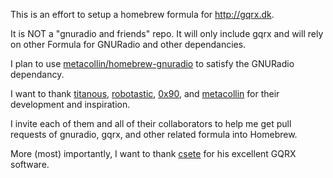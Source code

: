 This is an effort to setup a homebrew formula for http://gqrx.dk.

It is NOT a "gnuradio and friends" repo. It will only include gqrx and will rely on other Formula for GNURadio and other dependancies.

I plan to use [metacollin/homebrew-gnuradio](https://github.com/metacollin/homebrew-gnuradio) to satisfy the GNURadio dependancy.

I want to thank [titanous](https://github.com/titanous/homebrew-gnuradio), [robotastic](https://github.com/robotastic/homebrew-hackrf), [0x90](https://github.com/0x90/homebrew-megarf), and [metacollin](https://github.com/metacollin/homebrew-gnuradio) for their development and inspiration.

I invite each of them and all of their collaborators to help me get pull requests of gnuradio, gqrx, and other related formula into Homebrew.

More (most) importantly, I want to thank [csete](https://github.com/csete/gqrx) for his excellent GQRX software.
